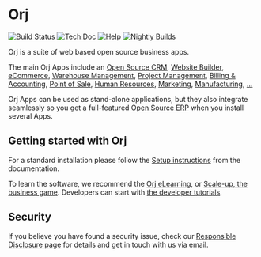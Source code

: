 # Orj

[![Build Status](https://runbot.orj.net/runbot/badge/flat/1/master.svg)](https://runbot.orj.net/runbot)
[![Tech Doc](https://img.shields.io/badge/master-docs-875A7B.svg?style=flat&colorA=8F8F8F)](https://www.orj.net/documentation/master)
[![Help](https://img.shields.io/badge/master-help-875A7B.svg?style=flat&colorA=8F8F8F)](https://www.orj.net/forum/help-1)
[![Nightly Builds](https://img.shields.io/badge/master-nightly-875A7B.svg?style=flat&colorA=8F8F8F)](https://nightly.orj.net/)

Orj is a suite of web based open source business apps.

The main Orj Apps include an [Open Source CRM](https://www.orj.net/page/crm),
[Website Builder](https://www.orj.net/app/website),
[eCommerce](https://www.orj.net/app/ecommerce),
[Warehouse Management](https://www.orj.net/app/inventory),
[Project Management](https://www.orj.net/app/project),
[Billing &amp; Accounting](https://www.orj.net/app/accounting),
[Point of Sale](https://www.orj.net/app/point-of-sale-shop),
[Human Resources](https://www.orj.net/app/employees),
[Marketing](https://www.orj.net/app/social-marketing),
[Manufacturing](https://www.orj.net/app/manufacturing),
[...](https://www.orj.net/)

Orj Apps can be used as stand-alone applications, but they also integrate seamlessly so you get
a full-featured [Open Source ERP](https://www.orj.net) when you install several Apps.

## Getting started with Orj

For a standard installation please follow the [Setup instructions](https://www.orj.net/documentation/master/administration/install/install.html)
from the documentation.

To learn the software, we recommend the [Orj eLearning](https://www.orj.net/slides),
or [Scale-up, the business game](https://www.orj.net/page/scale-up-business-game).
Developers can start with [the developer tutorials](https://www.orj.net/documentation/master/developer/howtos.html).

## Security

If you believe you have found a security issue, check our [Responsible Disclosure page](https://www.orj.net/security-report)
for details and get in touch with us via email.

